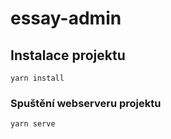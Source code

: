 # essay-admin

## Instalace projektu
```
yarn install
```

### Spuštění webserveru projektu
```
yarn serve
```


